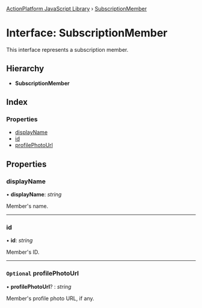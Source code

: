 [ActionPlatform JavaScript Library](../README.md) › [SubscriptionMember](subscriptionmember.md)

# Interface: SubscriptionMember

This interface represents a subscription member.

## Hierarchy

* **SubscriptionMember**

## Index

### Properties

* [displayName](subscriptionmember.md#displayname)
* [id](subscriptionmember.md#id)
* [profilePhotoUrl](subscriptionmember.md#optional-profilephotourl)

## Properties

###  displayName

• **displayName**: *string*

Member's name.

___

###  id

• **id**: *string*

Member's ID.

___

### `Optional` profilePhotoUrl

• **profilePhotoUrl**? : *string*

Member's profile photo URL, if any.

